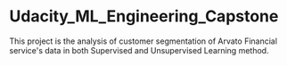 # Udacity_ML_Engineering_Capstone
This project is the analysis of customer segmentation of Arvato Financial service's data in both Supervised and Unsupervised Learning method. 
